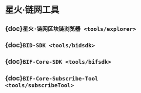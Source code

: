 # 星火·链网工具

## {doc}`星火·链网区块链浏览器 <tools/explorer>`
## {doc}`BID-SDK <tools/bidsdk>`
## {doc}`BIF-Core-SDK <tools/bifsdk>`
## {doc}`BIF-Core-Subscribe-Tool <tools/subscribeTool>`